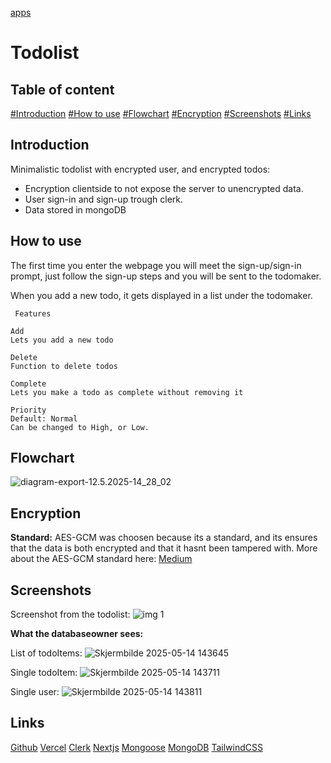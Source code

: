 [apps](apps)


# Todolist 


## Table of content

[#Introduction](#Introduction)
[#How to use](#How%20to%20use)
[#Flowchart](#Flowchart)
[#Encryption](#Encryption)
[#Screenshots](#Screenshots)
[#Links](#Links)






## Introduction

Minimalistic todolist with encrypted user, and encrypted todos:
- Encryption clientside to not expose the server to unencrypted data.
- User sign-in and sign-up trough clerk.
- Data stored in mongoDB



## How to use

The first time you enter the webpage you will meet the sign-up/sign-in prompt, just follow the sign-up steps and you will be sent to the todomaker.

When you add a new todo, it gets displayed in a list under the todomaker.

	 Features
	
	Add
	Lets you add a new todo
	
	Delete
	Function to delete todos
	
	Complete
	Lets you make a todo as complete without removing it
	
	Priority
	Default: Normal
	Can be changed to High, or Low.







## Flowchart




![diagram-export-12.5.2025-14_28_02](diagram-export-12.5.2025-14_28_02.png)

## Encryption

**Standard:** AES-GCM was choosen because its a standard, and its ensures that the data is both encrypted and that it hasnt been tampered with.
More about the AES-GCM standard here: [Medium](https://medium.com/@kingsonejikeme_31625/api-encryption-in-next-js-keep-your-data-safe-efdf94c0eae9)


## Screenshots

Screenshot from the todolist:
![img 1](img%201.png) 




**What the databaseowner sees:**

List of todoItems:
![Skjermbilde 2025-05-14 143645](Skjermbilde%202025-05-14%20143645.png)

Single todoItem:
![Skjermbilde 2025-05-14 143711](Skjermbilde%202025-05-14%20143711.png)

Single user:
![Skjermbilde 2025-05-14 143811](Skjermbilde%202025-05-14%20143811.png)








## Links

[Github](https://github.com/johannes-code/todolist)
[Vercel](https://todolist-five-jet.vercel.app/)
[Clerk](https://clerk.com/docs)
[Nextjs](https://nextjs.org/docs)
[Mongoose](https://mongoosejs.com/)
[MongoDB](https://www.mongodb.com/docs/atlas/)
[TailwindCSS](https://tailwindcss.com/docs/installation/using-vite)





